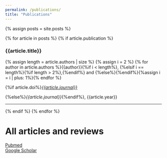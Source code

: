 ```yaml
---
permalink: /publications/
title: "Publications"
---
```


<script type='text/javascript' src='https://d1bxh8uas1mnw7.cloudfront.net/assets/embed.js'></script>

{% assign posts = site.posts %}

{% for article in posts %}
{% if article.publication %}
### {{article.title}}
{% assign length = article.authors | size %}
{% assign i = 2 %}
{% for author in article.authors %}{{author}}{%if i < length%}, {%elsif i == length%}{%if length > 2%},{%endif%} and {%else%}{%endif%}{%assign i = i | plus: 1%}{% endfor %}

{%if article.doi%}[*{{article.journal}}*](https://doi.org/{{article.doi}})<div class='altmetric-embed' data-badge-type='donut' data-doi="10.1038/nature.2012.9872"></div>{%else%}*{{article.journal}}*{%endif%}, {{article.year}} 

<!---
{% if article.pdbs %}
{% assign length = article.pdbs | size %}
PDB{%if length > 1%}s{%endif%}: {% for pdb in article.pdbs %} [{{pdb}}](https://doi.org/10.2210/pdb{{pdb}}/pdb){% endfor %}
{% endif %}
--->

<hr>
{% endif %}
{% endfor %}

# All articles and reviews

[Pubmed](https://pubmed.ncbi.nlm.nih.gov/?term=D%20Nathaniel%20Clarke%20or%20Donald%20N%20Clarke&sort=date)\
[Google Scholar](https://scholar.google.com/citations?user=xFyjzfoAAAAJ&hl=en)

